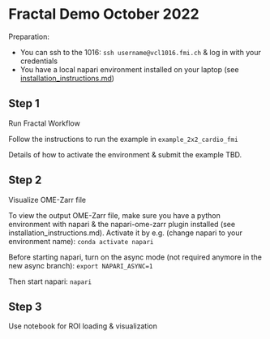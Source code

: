 # Fractal Demo October 2022

Preparation:
- You can ssh to the 1016: `ssh username@vcl1016.fmi.ch` & log in with your credentials
- You have a local napari environment installed on your laptop (see [installation_instructions.md](https://github.com/jluethi/fractal-demos/blob/main/demo-october-2022/installation_instructions.md))

## Step 1
Run Fractal Workflow  

Follow the instructions to run the example in `example_2x2_cardio_fmi`

Details of how to activate the environment & submit the example TBD.

## Step 2
Visualize OME-Zarr file

To view the output OME-Zarr file, make sure you have a python environment with napari & the napari-ome-zarr plugin installed (see installation_instructions.md). Activate it by e.g. (change napari to your environment name):
`conda activate napari`

Before starting napari, turn on the async mode (not required anymore in the new async branch):
`export NAPARI_ASYNC=1`

Then start napari:
`napari`

## Step 3
Use notebook for ROI loading & visualization
